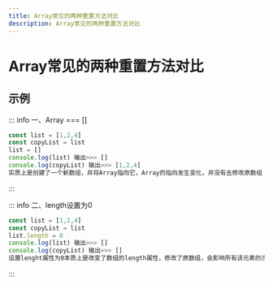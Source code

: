 ```yaml
---
title: Array常见的两种重置方法对比
description: Array常见的两种重置方法对比
---
```


# Array常见的两种重置方法对比

## 示例

::: info 一、Array === []
```js
const list = [1,2,4]
const copyList = list
list = []
console.log(list) 输出>>> []
console.log(copyList) 输出>>> [1,2,4]
实质上是创建了一个新数组，并将Array指向它，Array的指向发生变化，并没有去修改原数组
```
:::

::: info 二、length设置为0
```js
const list = [1,2,4]
const copyList = list
list.length = 0
console.log(list) 输出>>> []
console.log(copyList) 输出>>> []
设置lenght属性为0本质上是改变了数组的length属性，修改了原数组，会影响所有该元素的浅拷贝对象
```
:::
